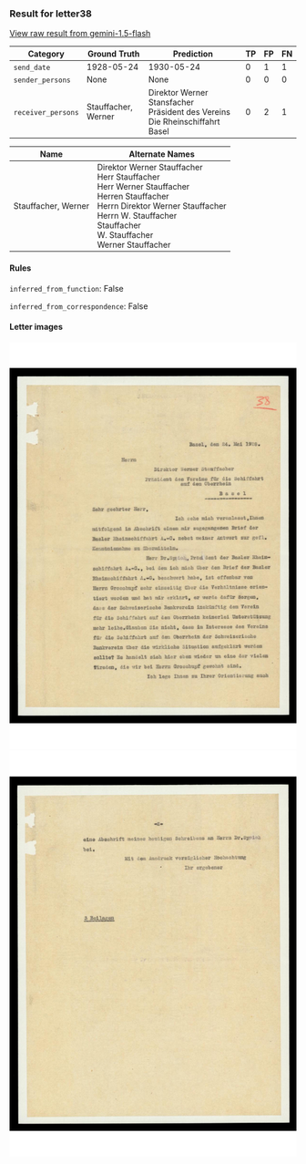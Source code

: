 ### Result for letter38
[View raw result from gemini-1.5-flash](https://github.com/RISE-UNIBAS/humanities_data_benchmark/blob/main/results/2025-04-11/T15/request_T15_letter38.json)

| Category          | Ground Truth | Prediction | TP | FP | FN |
|------------------|--------------|------------|----|----|----|
| `send_date`        | 1928-05-24 | 1930-05-24 | 0 | 1 | 1 |
| `sender_persons`  | None | None | 0 | 0 | 0 |
| `receiver_persons` | Stauffacher, Werner | Direktor Werner Stansfacher<br>Präsident des Vereins Die Rheinschiffahrt Basel | 0 | 2 | 1 |

| Name | Alternate Names |
| --- | --- |
| Stauffacher, Werner | Direktor Werner Stauffacher<br>Herr Stauffacher<br>Herr Werner Stauffacher<br>Herren Stauffacher<br>Herrn Direktor Werner Stauffacher<br>Herrn W. Stauffacher<br>Stauffacher<br>W. Stauffacher<br>Werner Stauffacher |

#### Rules
`inferred_from_function`: False

`inferred_from_correspondence`: False

#### Letter images

<img src="https://github.com/RISE-UNIBAS/humanities_data_benchmark/blob/main/benchmarks/metadata_extraction/images/letter38_p1.jpg?raw=true" alt="letter38_p1.jpg" width="800px">
<img src="https://github.com/RISE-UNIBAS/humanities_data_benchmark/blob/main/benchmarks/metadata_extraction/images/letter38_p2.jpg?raw=true" alt="letter38_p2.jpg" width="800px">